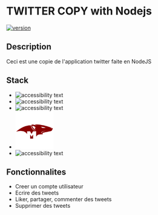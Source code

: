 # TWITTER COPY with Nodejs

[![version](https://img.shields.io/badge/version-1.0.0-yellow.svg)](https://semver.org)

## Description
Ceci est une copie de l'application twitter faite en NodeJS

## Stack
* <img src="https://cdn.freebiesupply.com/logos/large/2x/nodejs-1-logo-png-transparent.png" height="100" alt="accessibility text">
* <img src="https://cdn.freebiesupply.com/logos/large/2x/pugpugjs-logo-png-transparent.png" height="100" alt="accessibility text">
* <img src="https://upload.wikimedia.org/wikipedia/commons/thumb/9/93/MongoDB_Logo.svg/2560px-MongoDB_Logo.svg.png" height="100" alt="accessibility text">
* <img src="https://raw.githubusercontent.com/github/explore/80688e429a7d4ef2fca1e82350fe8e3517d3494d/topics/mongoose/mongoose.png" height="100" alt="accessibility text">
* <img src="https://upload.wikimedia.org/wikipedia/commons/thumb/b/b2/Bootstrap_logo.svg/1280px-Bootstrap_logo.svg.png" height="100" alt="accessibility text">

## Fonctionnalites
- Creer un compte utilisateur
- Ecrire des tweets
- Liker, partager, commenter des tweets
- Supprimer des tweets